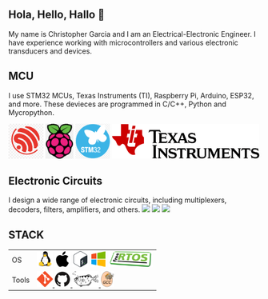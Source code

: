 ## Hola, Hello, Hallo 👋

My name is Christopher Garcia and I am an Electrical-Electronic Engineer.
I have experience working with microcontrollers and various electronic transducers and devices.

## MCU
I use STM32 MCUs, Texas Instruments (TI), Raspberry Pi, Arduino, ESP32, and more. These devieces are programmed in C/C++, Python and Mycropython.

[<img src='Images/ESP32_logo.png' height='70'>]()
[<img src='Images/RaspberryPi_Logo.png' height='70'>]()
[<img src='Images/STM32_Logo.png' height='70'>]()
[<img src='Images/Texas-Instruments-Logo.png' height='70'>]()


## Electronic Circuits
I design a wide range of electronic circuits, including multiplexers, decoders, filters, amplifiers, and others.
[<img src='Images/LazoCorriente.png' height='70'>]()
[<img src='Images/FuenteCorriente.png' height='70'>]()
[<img src='Images/Filtro.png' height='70'>]()

## STACK
<table>
<tbody>
<tr>
    <td>OS</td>
    <td>
        </a>
            <img src='https://raw.githubusercontent.com/devicons/devicon/master/icons/linux/linux-original.svg' alt='Linux Xubuntu' height='32'>
        </a>
            <img src='https://raw.githubusercontent.com/devicons/devicon/master/icons/apple/apple-original.svg' alt='MacOS' height='32'>
        </a>
            <img src='https://raw.githubusercontent.com/devicons/devicon/master/icons/bash/bash-original.svg' alt='Linux Xubuntu' height='32'>
        </a>
            <img src='https://github.com/viruzvz/logos-svg/blob/master/windows.svg' alt='Linux Xubuntu' height='32'>
        </a>
            <img src='Images/FreeRTOS_Logo.png' alt='FreeRTOS' height='32'>
        </a>
    </td>
</tr>
<tr>
    <td>Tools</td>
    <td>
        <a href="https://git-scm.org" title="git">
            <img src='https://raw.githubusercontent.com/devicons/devicon/master/icons/git/git-original.svg' alt='git icon' height='32'>
        </a>
        <a href="https://github.com" title="GitHub">
            <img src='https://raw.githubusercontent.com/devicons/devicon/master/icons/github/github-original.svg' alt='GitHub icon' height='32'>
        </a>
        <a href="Images/GDB_Logo.png" title="GDB">
            <img src='Images/GDB_Logo.png' alt='Chrome Icon' height='32'>
        </a>
        <a href="Images/GCC_Logo.png" title="GCC">
            <img src='Images/GCC_Logo.png' alt='Firefox icon' height='32'>
        </a>
    </td>
</tr>


<tr>
</tr>
</tbody>
</table>


<!--
**christogarm/ChristoGarm** is a ✨ _special_ ✨ repository because its `README.md` (this file) appears on your GitHub profile.

Here are some ideas to get you started:

- 🔭 I’m currently working on ...
- 🌱 I’m currently learning ...
- 👯 I’m looking to collaborate on ...
- 🤔 I’m looking for help with ...
- 💬 Ask me about ...
- 📫 How to reach me: ...
- 😄 Pronouns: ...
- ⚡ Fun fact: ...
-->
